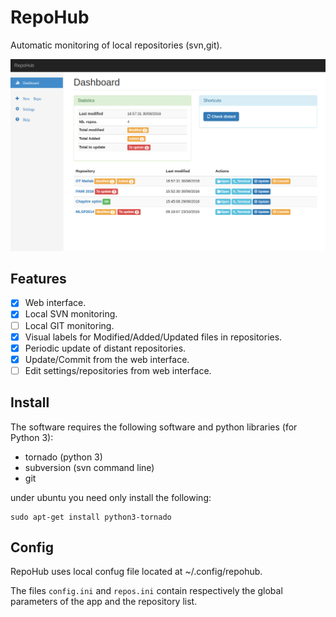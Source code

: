 # RepoHub
Automatic monitoring of local repositories (svn,git).


![Screenshot](www/imgs/repohub.png?raw=true "Dashborad screenshot")

## Features

- [x] Web interface.
- [x] Local SVN monitoring.
- [ ] Local GIT monitoring.
- [x] Visual labels for Modified/Added/Updated files in repositories.
- [x] Periodic update of distant repositories.
- [x] Update/Commit from the web interface.
- [ ] Edit settings/repositories from web interface.

## Install

The software requires the following software and python libraries  (for Python 3):

* tornado (python 3)
* subversion (svn command line)
* git


under ubuntu you need only install the following:
```
sudo apt-get install python3-tornado
```

## Config

RepoHub uses local confug file located at ~/.config/repohub.

The files ```config.ini``` and ```repos.ini``` contain respectively the global parameters of the app and the repository list.
